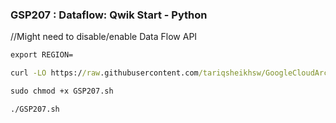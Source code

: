 ### GSP207 : Dataflow: Qwik Start - Python
//Might need to disable/enable Data Flow API

```cmd
export REGION=
```

```cmd
curl -LO https://raw.githubusercontent.com/tariqsheikhsw/GoogleCloudArchitectLabs/main/Solutions/GSP207.sh

sudo chmod +x GSP207.sh

./GSP207.sh
```
